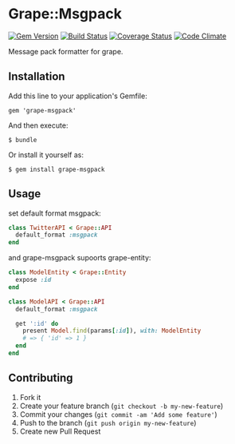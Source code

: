 # Grape::Msgpack

[![Gem Version](https://badge.fury.io/rb/grape-msgpack.png)](http://badge.fury.io/rb/grape-msgpack) [![Build Status](https://travis-ci.org/rosylilly/grape-msgpack.png?branch=master)](https://travis-ci.org/rosylilly/grape-msgpack) [![Coverage Status](https://coveralls.io/repos/rosylilly/grape-msgpack/badge.png?branch=master)](https://coveralls.io/r/rosylilly/grape-msgpack?branch=master) [![Code Climate](https://codeclimate.com/github/rosylilly/grape-msgpack.png)](https://codeclimate.com/github/rosylilly/grape-msgpack)

Message pack formatter for grape.

## Installation

Add this line to your application's Gemfile:

    gem 'grape-msgpack'

And then execute:

    $ bundle

Or install it yourself as:

    $ gem install grape-msgpack

## Usage

set default format msgpack:

```ruby
class TwitterAPI < Grape::API
  default_format :msgpack
end
```

and grape-msgpack supoorts grape-entity:

```ruby
class ModelEntity < Grape::Entity
  expose :id
end

class ModelAPI < Grape::API
  default_format :msgpack

  get ':id' do
    present Model.find(params[:id]), with: ModelEntity
    # => { 'id' => 1 }
  end
end
```

## Contributing

1. Fork it
2. Create your feature branch (`git checkout -b my-new-feature`)
3. Commit your changes (`git commit -am 'Add some feature'`)
4. Push to the branch (`git push origin my-new-feature`)
5. Create new Pull Request
